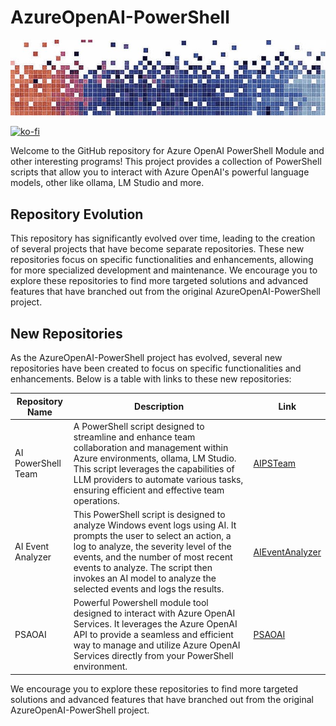 # AzureOpenAI-PowerShell

![AzureOpenAI-PowerShell](https://github.com/voytas75/AzureOpenAI-PowerShell/blob/master/images/MSOpenAI_830x200.jpg?raw=true "AzureOpenAI-PowerShell")

[![ko-fi](https://ko-fi.com/img/githubbutton_sm.svg)](https://ko-fi.com/A0A6KYBUS)

Welcome to the GitHub repository for Azure OpenAI PowerShell Module and other interesting programs! This project provides a collection of PowerShell scripts that allow you to interact with Azure OpenAI's powerful language models, other like ollama, LM Studio and more.

## Repository Evolution

This repository has significantly evolved over time, leading to the creation of several projects that have become separate repositories. These new repositories focus on specific functionalities and enhancements, allowing for more specialized development and maintenance. We encourage you to explore these repositories to find more targeted solutions and advanced features that have branched out from the original AzureOpenAI-PowerShell project.

## New Repositories

As the AzureOpenAI-PowerShell project has evolved, several new repositories have been created to focus on specific functionalities and enhancements. Below is a table with links to these new repositories:

| Repository Name | Description | Link |
|-----------------|-------------|------|
| AI PowerShell Team | A PowerShell script designed to streamline and enhance team collaboration and management within Azure environments, ollama, LM Studio. This script leverages the capabilities of LLM providers to automate various tasks, ensuring efficient and effective team operations. | [AIPSTeam](https://github.com/voytas75/AIPSTeam) |
| AI Event Analyzer | This PowerShell script is designed to analyze Windows event logs using AI. It prompts the user to select an action, a log to analyze, the severity level of the events, and the number of most recent events to analyze. The script then invokes an AI model to analyze the selected events and logs the results. | [AIEventAnalyzer](https://github.com/voytas75/AIEventAnalyzer) |
| PSAOAI | Powerful Powershell module tool designed to interact with Azure OpenAI Services. It leverages the Azure OpenAI API to provide a seamless and efficient way to manage and utilize Azure OpenAI Services directly from your PowerShell environment. | [PSAOAI](https://github.com/voytas75/PSAOAI) |

We encourage you to explore these repositories to find more targeted solutions and advanced features that have branched out from the original AzureOpenAI-PowerShell project.
